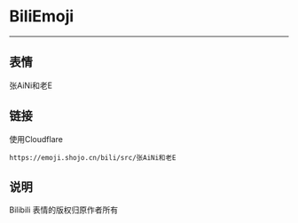 # BiliEmoji
---
## 表情
张AiNi和老E
## 链接
使用Cloudflare
```
https://emoji.shojo.cn/bili/src/张AiNi和老E
```
## 说明
Bilibili 表情的版权归原作者所有
